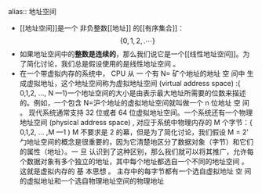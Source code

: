 alias:: 地址空间

- [[地址空间]]是一个 非负整数[[地址]] 的[[有序集合]]：
  $$\{ 0, 1,2, .\cdots \}$$
- 如果地址空间中的**整数是连续的**，那么我们说它是一个[[线性地址空间]]。为了简化讨论，我们总是假设使用的是线性地址空间 。
- 在一个带虚拟内存的系统中， CPU 从 一 个有 N= 矿个地址的地址 空 间中 生 成虚拟地址，这个地址空间称为虚拟地址空间 (virtual address space) :{ 0,1,2, …, N —1)一个地址空间的大小是由表示最大地址所需要的位数来描述的。例如，一个包含 N=沪个地址的虚拟地址空间就叫做一个 n 位地址 空 间 。 现代系统通常支持 32 位或者 64 位虚拟地址空间。一个系统还有一个物理地址空间 (physical address space) , 对应于系统中物理内存的 M 个字节：{ 0,1,2, … ,M —1 ) M 不要求是 2 的幕，但是为了简化讨论，我们假设 M = 2' 勹地址空间的概念是很重要的，因为它清楚地区分了数据对象（字节）和它们的属性（地址）。一 旦 认识到了这种区别，那么我们就可以将其推广，允许每个数据对象有多个独立的地址，其中每个地址都选自一个不同的地址空间 。 这就是虚拟内存的 基 本思想 。 主存中的每字节都有一个选自虚拟地址 空 间的虚拟地址和一个选自物理地址空间的物理地址
